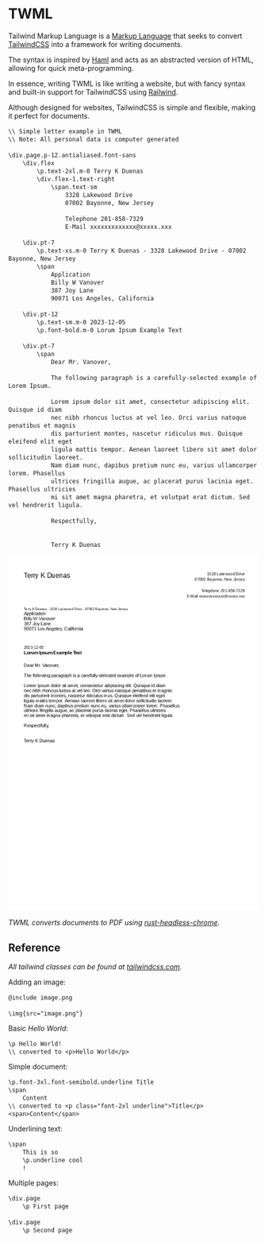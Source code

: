 # TWML

Tailwind Markup Language is a [Markup Language](https://en.wikipedia.org/wiki/Markup_language)
that seeks to convert [TailwindCSS](https://tailwindcss.com/) into a framework for writing documents.

The syntax is inspired by [Haml](https://haml.info/) and acts as an abstracted version of HTML,
allowing for quick meta-programming.

In essence, writing TWML is like writing a website, but with fancy syntax and built-in support for TailwindCSS
using [Railwind](https://github.com/pintariching/railwind).

Although designed for websites, TailwindCSS is simple and flexible, making it perfect for documents.

```
\\ Simple letter example in TWML
\\ Note: All personal data is computer generated

\div.page.p-12.antialiased.font-sans
    \div.flex
        \p.text-2xl.m-0 Terry K Duenas
        \div.flex-1.text-right
            \span.text-sm
                3328 Lakewood Drive
                07002 Bayonne, New Jersey

                Telephone 201-858-7329
                E-Mail xxxxxxxxxxxxx@xxxxx.xxx

    \div.pt-7
        \p.text-xs.m-0 Terry K Duenas - 3328 Lakewood Drive - 07002 Bayonne, New Jersey
        \span
            Application
            Billy W Vanover
            387 Joy Lane
            90071 Los Angeles, California

    \div.pt-12
        \p.text-sm.m-0 2023-12-05
        \p.font-bold.m-0 Lorum Ipsum Example Text

    \div.pt-7
        \span
            Dear Mr. Vanover,

            The following paragraph is a carefully-selected example of Lorem Ipsum.

            Lorem ipsum dolor sit amet, consectetur adipiscing elit. Quisque id diam
            nec nibh rhoncus luctus at vel leo. Orci varius natoque penatibus et magnis
            dis parturient montes, nascetur ridiculus mus. Quisque eleifend elit eget
            ligula mattis tempor. Aenean laoreet libero sit amet dolor sollicitudin laoreet.
            Nam diam nunc, dapibus pretium nunc eu, varius ullamcorper lorem. Phasellus
            ultrices fringilla augue, ac placerat purus lacinia eget. Phasellus ultricies
            mi sit amet magna pharetra, et volutpat erat dictum. Sed vel hendrerit ligula.

            Respectfully,


            Terry K Duenas
```

![Example Image](docs/example.png)

_TWML converts documents to PDF using [rust-headless-chrome](https://github.com/rust-headless-chrome/rust-headless-chrome)._

## Reference

_All tailwind classes can be found at [tailwindcss.com](https://tailwindcss.com/docs)._

Adding an image:

```
@include image.png

\img{src="image.png"}
```

Basic _Hello World_:

```
\p Hello World!
\\ converted to <p>Hello World</p>
```

Simple document:

```
\p.font-3xl.font-semibold.underline Title
\span
    Content
\\ converted to <p class="font-2xl underline">Title</p><span>Content</span>
```

Underlining text:

```
\span
    This is so
    \p.underline cool
    !
```

Multiple pages:

```
\div.page
    \p First page

\div.page
    \p Second page
```
